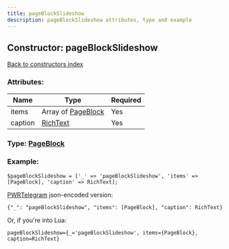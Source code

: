 ```yaml
---
title: pageBlockSlideshow
description: pageBlockSlideshow attributes, type and example
---
```

## Constructor: pageBlockSlideshow  
[Back to constructors index](index.md)



### Attributes:

| Name     |    Type       | Required |
|----------|---------------|----------|
|items|Array of [PageBlock](../types/PageBlock.md) | Yes|
|caption|[RichText](../types/RichText.md) | Yes|



### Type: [PageBlock](../types/PageBlock.md)


### Example:

```
$pageBlockSlideshow = ['_' => 'pageBlockSlideshow', 'items' => [PageBlock], 'caption' => RichText];
```  

[PWRTelegram](https://pwrtelegram.xyz) json-encoded version:

```
{"_": "pageBlockSlideshow", "items": [PageBlock], "caption": RichText}
```


Or, if you're into Lua:  


```
pageBlockSlideshow={_='pageBlockSlideshow', items={PageBlock}, caption=RichText}

```


